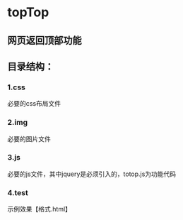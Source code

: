 # topTop

## 网页返回顶部功能

## 目录结构：

### 1.css
 必要的css布局文件
### 2.img
 必要的图片文件
### 3.js
 必要的js文件，其中jquery是必须引入的，totop.js为功能代码
### 4.test
 示例效果【格式.html】
